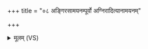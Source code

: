 +++
title = "०८ अङ्गिरसामयनम्पूर्वो अग्निरादित्यानामयनम्"

+++
<details><summary>मूलम् (VS)</summary>

अङ्गि॑रसा॒मय॑नं॒पूर्वो॑ अ॒ग्निरा॑दि॒त्याना॒मय॑नं॒ गार्ह॑पत्यो॒ दक्षि॑णाना॒मय॑नं दक्षिणा॒ग्निः।  
म॑हि॒मान॑म॒ग्नेर्विहि॑तस्य॒ ब्रह्म॑णा॒ सम॑ङ्गः॒ सर्व॒ उप॑ याहि श॒ग्मः॥
</details>
